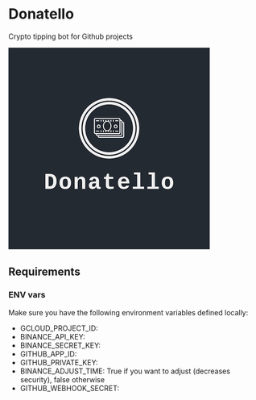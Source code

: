 # Donatello

Crypto tipping bot for Github projects

![Alt text](logo.png?raw=true "Donatello")

## Requirements

### ENV vars

Make sure you have the following environment variables defined locally:

 - GCLOUD_PROJECT_ID:
 - BINANCE_API_KEY:
 - BINANCE_SECRET_KEY:
 - GITHUB_APP_ID:
 - GITHUB_PRIVATE_KEY:
 - BINANCE_ADJUST_TIME: True if you want to adjust (decreases security), false otherwise
 - GITHUB_WEBHOOK_SECRET:
